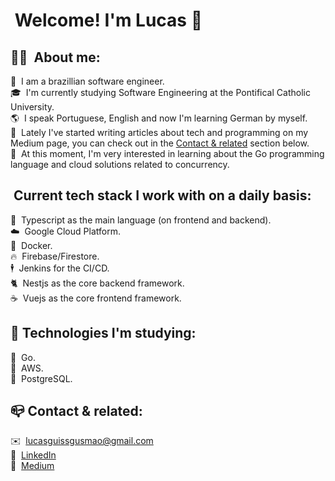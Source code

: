 # &nbsp;Welcome! I'm Lucas 👋

## 👨‍💻 &nbsp;About me:
🌱 &nbsp;I am a brazillian software engineer.<br>
🎓 &nbsp;I'm currently studying Software Engineering at the 
Pontifical Catholic University.<br>
🌎 &nbsp;I speak Portuguese, English and now I'm learning German by myself.<br>
📄 &nbsp;Lately I've started writing articles about tech and programming on my Medium page, you can check out in the [Contact & related](#📪) section below.<br>
📖 &nbsp;At this moment, I'm very interested in learning about the Go programming language and cloud solutions related to concurrency.<br>

##  &nbsp;Current tech stack I work with on a daily basis:
📜 &nbsp;Typescript as the main language (on frontend and backend).<br>
☁️  &nbsp;Google Cloud Platform.<br>
🐳 &nbsp;Docker.<br>
🔥 &nbsp;Firebase/Firestore.<br>
🕴️ &nbsp;Jenkins for the CI/CD.<br>
🐈 &nbsp;Nestjs as the core backend framework.<br>
☕  &nbsp;Vuejs as the core frontend framework.<br>

## 🔬&nbsp;Technologies I'm studying:
🐻 &nbsp;Go.<br>
🌲 &nbsp;AWS.<br>
🐘 &nbsp;PostgreSQL.<br>

## 📪&nbsp;Contact & related:
✉️  &nbsp;lucasguissgusmao@gmail.com<br>
👥 &nbsp;<a href="https://www.linkedin.com/in/lucasguissgusmao/">LinkedIn</a><br>
📃 &nbsp;<a href="https://lucasguissgusmao.medium.com/">Medium</a><br>